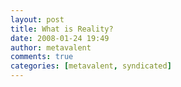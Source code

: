 ```yaml
---
layout: post
title: What is Reality?
date: 2008-01-24 19:49
author: metavalent
comments: true
categories: [metavalent, syndicated]
---
```


